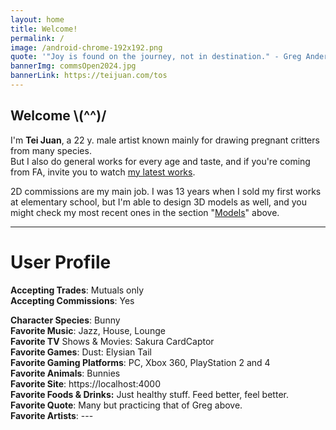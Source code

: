 ```yaml
---
layout: home
title: Welcome!
permalink: /
image: /android-chrome-192x192.png
quote: '"Joy is found on the journey, not in destination." - Greg Anderson'
bannerImg: commsOpen2024.jpg
bannerLink: https://teijuan.com/tos
---
```


## Welcome \\(^^)/

I'm **Tei Juan**, a 22 y. male artist known mainly for drawing pregnant critters from many species.  
But I also do general works for every age and taste, and if you're coming from FA, invite you to watch [my latest works](https://furaffinity.net/gallery/teixeira-juan/).

2D commissions are my main job. I was 13 years when I sold my first works at elementary school, but I'm able to design 3D models as well, and you might check my most recent ones in the section "[Models](/models)" above.

- - -

# User Profile

**Accepting Trades**: Mutuals only  
**Accepting Commissions**: Yes  

**Character Species**: Bunny  
**Favorite Music**: Jazz, House, Lounge  
**Favorite TV** Shows & Movies: Sakura CardCaptor  
**Favorite Games**: Dust: Elysian Tail  
**Favorite Gaming Platforms**: PC, Xbox 360, PlayStation 2 and 4  
**Favorite Animals**: Bunnies  
**Favorite Site**: https://localhost:4000  
**Favorite Foods & Drinks:** Just healthy stuff. Feed better, feel better.  
**Favorite Quote**: Many but practicing that of Greg above.  
**Favorite Artists**: ---  
